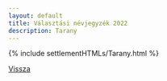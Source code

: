 ```yaml
---
layout: default
title: Választási névjegyzék 2022
description: Tarany
---
```


{% include settlementHTMLs/Tarany.html %}

[Vissza](../)